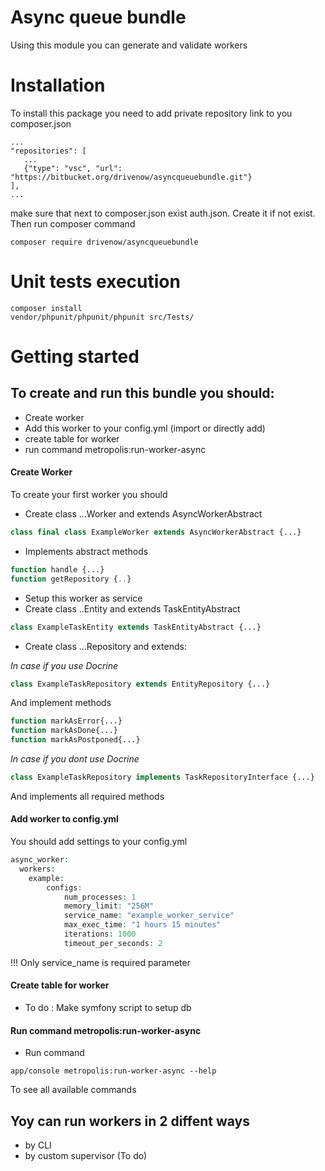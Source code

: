 # Async queue bundle
Using this module you can generate and validate workers
# Installation 
To install this package you need to add private repository link to you composer.json

   
    ...
    "repositories": [
       ...
       {"type": "vsc", "url": "https://bitbucket.org/drivenow/asyncqueuebundle.git"}
    ],
    ...
make sure that next to composer.json exist auth.json. Create it if not exist.
Then run composer command
   
   
    composer require drivenow/asyncqueuebundle
# Unit tests execution
```shell
composer install
vendor/phpunit/phpunit/phpunit src/Tests/
```

# Getting started
## To create and run this bundle you should:
- Create worker
- Add this worker to your config.yml (import or directly add)
- create table for worker
- run command metropolis:run-worker-async

#### Create Worker
To create your first worker you should
- Create class ...Worker and extends AsyncWorkerAbstract
```php
class final class ExampleWorker extends AsyncWorkerAbstract {...}
```
- Implements abstract methods
```php
function handle {...}
function getRepository {..}
```
- Setup this worker as service
- Create class ..Entity and extends TaskEntityAbstract
```php
class ExampleTaskEntity extends TaskEntityAbstract {...}
```
- Create class ...Repository and extends:

*In case if you use Docrine* 
```php
class ExampleTaskRepository extends EntityRepository {...}
```

And implement methods

```php
function markAsError{...} 
function markAsDone{...} 
function markAsPostponed{...}
```

 *In case if you dont use Docrine*
```php
class ExampleTaskRepository implements TaskRepositoryInterface {...}
```
And implements all required methods

#### Add worker to config.yml

You should add settings to your config.yml

```php
async_worker:
  workers:
    example:
        configs:
            num_processes: 1
            memory_limit: "256M"
            service_name: "example_worker_service"
            max_exec_time: "1 hours 15 minutes"
            iterations: 1000
            timeout_per_seconds: 2
```

!!! Only service_name is required parameter

#### Create table for worker
- To do : Make symfony script to setup db
####  Run command metropolis:run-worker-async
- Run command 
```shell
app/console metropolis:run-worker-async --help
```
To see all available commands

## Yoy can run workers in 2 diffent ways
- by CLI
- by custom supervisor (To do)
    